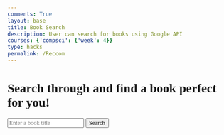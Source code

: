 ```yaml
---
comments: True
layout: base
title: Book Search 
description: User can search for books using Google API 
courses: {'compsci': {'week': 4}}
type: hacks
permalink: /Reccom
---
```

<html lang="en">
<head>
    <meta charset="UTF-8">
    <meta name="viewport" content="width=device-width, initial-scale=1.0">
    <title>Book Search</title>
    <style>
        body, input, button, div, h3, p, a, h1 {
            font-family: 'Times New Roman', Times, serif;
        }
        body {
            margin: 50px;
        }
        .container {
            display: flex;
            align-items: center;
        }
        .book-search {
            margin-left: 20px;
        }
        .book-card {
            border: 1px solid #ddd;
            margin-bottom: 20px;
            padding: 10px;
        }
        .book-card img {
            max-width: 100px;
            height: auto;
        }
    </style>
</head>
<body>
    <h1>Search through and find a book perfect for you!</h1> 
    <!-- Input box for book search -->
    <div>
        <input type="text" id="bookInput" placeholder="Enter a book title">
        <button onclick="searchBook()">Search</button>
    </div>
    <!-- Display book search results here -->
    <div id="bookResults">
        <!-- book search results will be displayed here -->
    </div>
    <script>
        async function searchBook() {
            const bookInput = document.getElementById("bookInput").value.trim();
            if (bookInput === "") {
                alert("Please enter a book title.");
                return;
            }
            const url = `https://www.googleapis.com/books/v1/volumes?q=${encodeURIComponent('intitle:' + bookInput)}`;
            const bookResults = document.getElementById("bookResults");
            bookResults.innerHTML = ''; // Clear previous results
            try {
                const response = await fetch(url);
                if (!response.ok) {
                    throw new Error('Network response was not ok');
                }
                const data = await response.json();
                console.log('API Response:', data); // Log API response
                if (data.items && data.items.length > 0) {
                    // Process and display book data
                    const exactMatches = data.items.filter(item => item.volumeInfo.title.toLowerCase() === bookInput.toLowerCase());
                    if (exactMatches.length > 0) {
                        exactMatches.forEach(book => {
                            const volumeInfo = book.volumeInfo;
                            const bookElement = document.createElement("div");
                            bookElement.classList.add("book-card");
                            bookElement.innerHTML = `
                                <h3>${volumeInfo.title}</h3>
                                <img src="${volumeInfo.imageLinks && volumeInfo.imageLinks.thumbnail ? volumeInfo.imageLinks.thumbnail : ''}" alt="${volumeInfo.title}">
                                <p>Author: ${volumeInfo.authors ? volumeInfo.authors.join(', ') : 'Unknown'}</p>
                                <p>Rating: ${volumeInfo.averageRating ? volumeInfo.averageRating : 'Not available'}</p>
                                <p>Description: ${volumeInfo.description ? volumeInfo.description : 'Not available'}</p>
                                <a href="${volumeInfo.infoLink}" target="_blank">More info</a>
                            `;
                            bookResults.appendChild(bookElement);
                        });
                    } else {
                        bookResults.innerHTML = 'No exact match found. Showing similar results.';
                        // Display similar results
                        data.items.forEach(book => {
                            const volumeInfo = book.volumeInfo;
                            const bookElement = document.createElement("div");
                            bookElement.classList.add("book-card");
                            bookElement.innerHTML = `
                                <h3>${volumeInfo.title}</h3>
                                <img src="${volumeInfo.imageLinks && volumeInfo.imageLinks.thumbnail ? volumeInfo.imageLinks.thumbnail : ''}" alt="${volumeInfo.title}">
                                <p>Author: ${volumeInfo.authors ? volumeInfo.authors.join(', ') : 'Unknown'}</p>
                                <p>Rating: ${volumeInfo.averageRating ? volumeInfo.averageRating : 'Not available'}</p>
                                <p>Description: ${volumeInfo.description ? volumeInfo.description : 'Not available'}</p>
                                <a href="${volumeInfo.infoLink}" target="_blank">More info</a>
                            `;
                            bookResults.appendChild(bookElement);
                        });
                    }
                } else {
                    // Handle no results
                    bookResults.innerHTML = 'No book found.';
                }
            } catch (error) {
                console.error('Error fetching data:', error);
                bookResults.innerHTML = 'An error occurred while fetching data.';
            }
        }                    
    </script>
</body>
</html>
